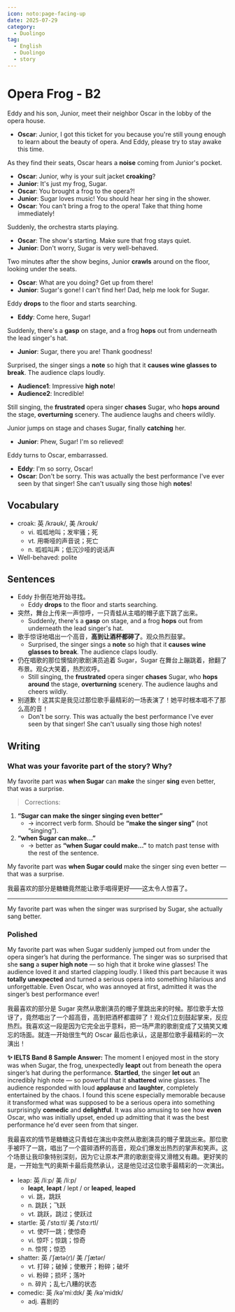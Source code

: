 ```yaml
---
icon: noto:page-facing-up
date: 2025-07-29
category:
  - Duolingo
tag:
  - English
  - Duolingo
  - story
---
```


# Opera Frog - B2

Eddy and his son, Junior, meet their neighbor Oscar in the lobby of the opera house.

- **Oscar**: Junior, I got this ticket for you because you're still young enough to learn about the beauty of opera. And Eddy, please try to stay awake this time.

As they find their seats, Oscar hears a **noise** coming from Junior's pocket.

- **Oscar**: Junior, why is your suit jacket **croaking**?
- **Junior**: It's just my frog, Sugar.
- **Oscar**: You brought a frog to the opera?!
- **Junior**: Sugar loves music! You should hear her sing in the shower.
- **Oscar**: You can't bring a frog to the opera! Take that thing home immediately!

Suddenly, the orchestra starts playing.

- **Oscar**: The show's starting. Make sure that frog stays quiet.
- **Junior**: Don't worry, Sugar is very well-behaved.

Two minutes after the show begins, Junior **crawls** around on the floor, looking under the seats.

- **Oscar**: What are you doing? Get up from there!
- **Junior**: Sugar's gone! I can't find her! Dad, help me look for Sugar.

Eddy **drops** to the floor and starts searching.

- **Eddy**: Come here, Sugar!

Suddenly, there's a **gasp** on stage, and a frog **hops** out from underneath the lead singer's hat.

- **Junior**: Sugar, there you are! Thank goodness!

Surprised, the singer sings a **note** so high that it **causes wine glasses to break**. The audience claps loudly.

- **Audience1**: Impressive **high note**!
- **Audience2**: Incredible!

Still singing, the **frustrated** opera singer **chases** Sugar, who **hops around** the stage, **overturning** scenery. The audience laughs and cheers wildly.

Junior jumps on stage and chases Sugar, finally **catching** her.

- **Junior**: Phew, Sugar! I'm so relieved!

Eddy turns to Oscar, embarrassed.

- **Eddy**: I'm so sorry, Oscar!
- **Oscar**: Don't be sorry. This was actually the best performance I've ever seen by that singer! She can't usually sing those high **notes**!

## Vocabulary

- croak: 英 /krəʊk/, 美 /kroʊk/
  - vi. 呱呱地叫；发牢骚；死
  - vt. 用嘶哑的声音说；死亡
  - n. 呱呱叫声；低沉沙哑的说话声
- Well-behaved: polite

## Sentences

- Eddy 扑倒在地开始寻找。
  - Eddy **drops** to the floor and starts searching.
- 突然，舞台上传来一声惊呼，一只青蛙从主唱的帽子底下跳了出来。
  - Suddenly, there's a **gasp** on stage, and a frog **hops** out from underneath the lead singer's hat.
- 歌手惊讶地唱出一个高音，**高到让酒杯都碎了**。观众热烈鼓掌。
  - Surprised, the singer sings a **note** so high that it **causes wine glasses to break**. The audience claps loudly.
- 仍在唱歌的那位懊恼的歌剧演员追着 Sugar，Sugar 在舞台上蹦跳着，掀翻了布景。观众大笑着，热烈欢呼。
  - Still singing, the **frustrated** opera singer **chases** Sugar, who **hops around** the stage, **overturning** scenery. The audience laughs and cheers wildly.
- 别道歉！这其实是我见过那位歌手最精彩的一场表演了！她平时根本唱不了那么高的音！
  - Don't be sorry. This was actually the best performance I've ever seen by that singer! She can't usually sing those high notes!

## Writing

### What was your favorite part of the story? Why?

My favorite part was **when Sugar** can **make** the singer **sing** even better, that was a surprise.

> Corrections:

1. **“Sugar can make the singer singing even better”**
   - → incorrect verb form. Should be **“make the singer sing”** (not “singing”).
2. **“when Sugar can make...”**
   - → better as **“when Sugar could make...”** to match past tense with the rest of the sentence.

My favorite part was **when Sugar could** make the singer sing even better — that was a surprise.

我最喜欢的部分是糖糖竟然能让歌手唱得更好——这太令人惊喜了。

---

My favorite part was when the singer was surprised by Sugar, she actually sang better.

### Polished

My favorite part was when Sugar suddenly jumped out from under the opera singer’s hat during the performance. The singer was so surprised that she **sang** a **super high note** — so high that it broke wine glasses! The audience loved it and started clapping loudly. I liked this part because it was **totally unexpected** and turned a serious opera into something hilarious and unforgettable. Even Oscar, who was annoyed at first, admitted it was the singer’s best performance ever!

我最喜欢的部分是 Sugar 突然从歌剧演员的帽子里跳出来的时候。那位歌手太惊讶了，竟然唱出了一个超高音，高到把酒杯都震碎了！观众们立刻鼓起掌来，反应热烈。我喜欢这一段是因为它完全出乎意料，把一场严肃的歌剧变成了又搞笑又难忘的场面。就连一开始很生气的 Oscar 最后也承认，这是那位歌手最精彩的一次演出！

**✨ IELTS Band 8 Sample Answer:**
The moment I enjoyed most in the story was when Sugar, the frog, unexpectedly **leapt** out from beneath the opera singer’s hat during the performance. **Startled**, the singer **let out** an incredibly high note — so powerful that it **shattered** wine glasses. The audience responded with loud **applause** and **laughter**, completely entertained by the chaos. I found this scene especially memorable because it transformed what was supposed to be a serious opera into something surprisingly **comedic** and **delightful**. It was also amusing to see how **even** Oscar, who was initially upset, ended up admitting that it was the best performance he'd ever seen from that singer.

我最喜欢的情节是糖糖这只青蛙在演出中突然从歌剧演员的帽子里跳出来。那位歌手被吓了一跳，唱出了一个震碎酒杯的高音，观众们爆发出热烈的掌声和笑声。这个场景让我印象特别深刻，因为它让原本严肃的歌剧变得又滑稽又有趣。更好笑的是，一开始生气的奥斯卡最后竟然承认，这是他见过这位歌手最精彩的一次演出。

- leap: 英 /liːp/ 美 /liːp/
  - **leapt**, **leapt** / lept / or **leaped**, **leaped**
  - vi. 跳，跳跃
  - n. 跳跃；飞跃
  - vt. 跳跃，跳过；使跃过
- startle: 英 /ˈstɑːtl/ 美 /ˈstɑːrtl/
  - vt. 使吓一跳；使惊奇
  - vi. 惊吓；惊跳；惊奇
  - n. 惊愕；惊恐
- shatter: 英 /ˈʃætə(r)/ 美 /ˈʃætər/
  - vt. 打碎；破掉；使散开；粉碎；破坏
  - vi. 粉碎；损坏；落叶
  - n. 碎片；乱七八糟的状态
- comedic: 英 /kə'miːdɪk/ 美 /kə'midɪk/
  - adj. 喜剧的
